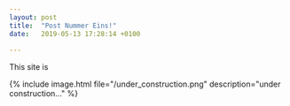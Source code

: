 ```yaml
---
layout: post
title:  "Post Nummer Eins!"
date:   2019-05-13 17:28:14 +0100
 
---
```


This site is

{% include image.html file="/under_construction.png" description="under construction..." %}   
